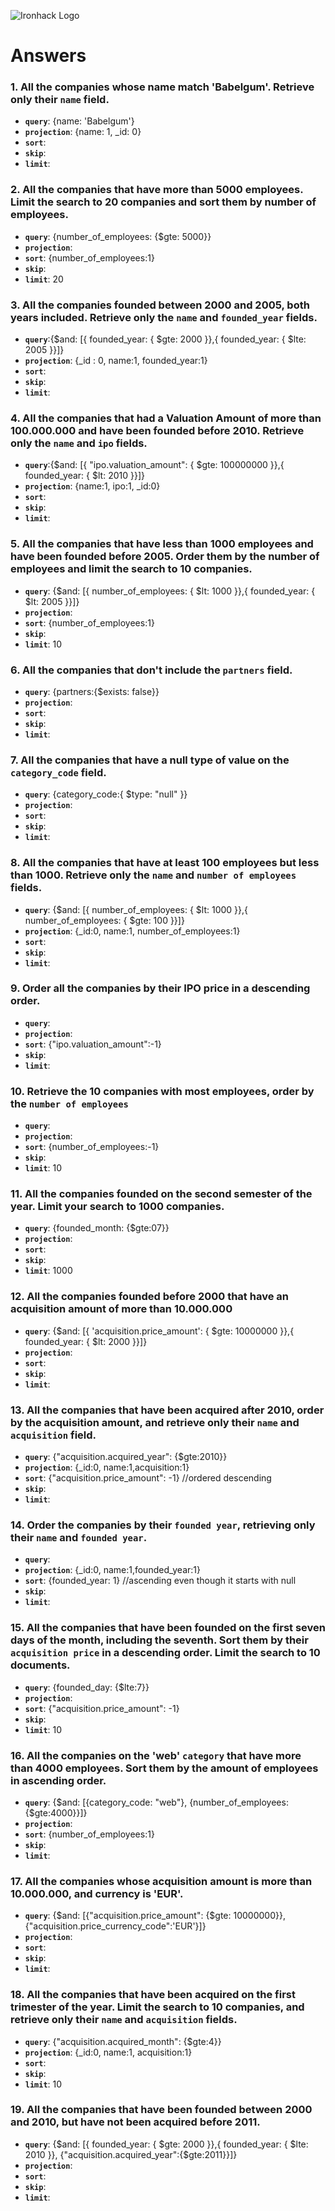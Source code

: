![Ironhack Logo](https://i.imgur.com/1QgrNNw.png)

# Answers

### 1. All the companies whose name match 'Babelgum'. Retrieve only their `name` field.

- **`query`**: {name: 'Babelgum'}
- **`projection`**: {name: 1, _id: 0}
- **`sort`**:
- **`skip`**: 
- **`limit`**:

### 2. All the companies that have more than 5000 employees. Limit the search to 20 companies and sort them by **number of employees**.

- **`query`**: {number_of_employees: {$gte: 5000}}
- **`projection`**: 
- **`sort`**: {number_of_employees:1}
- **`skip`**: 
- **`limit`**: 20

### 3. All the companies founded between 2000 and 2005, both years included. Retrieve only the `name` and `founded_year` fields.

- **`query`**:{$and: [{ founded_year: { $gte: 2000 }},{ founded_year: { $lte: 2005 }}]}
- **`projection`**: {_id : 0, name:1, founded_year:1}
- **`sort`**: 
- **`skip`**: 
- **`limit`**: 

### 4. All the companies that had a Valuation Amount of more than 100.000.000 and have been founded before 2010. Retrieve only the `name` and `ipo` fields.

- **`query`**:{$and: [{ "ipo.valuation_amount": { $gte: 100000000 }},{ founded_year: { $lt: 2010 }}]}
- **`projection`**: {name:1, ipo:1, _id:0}
- **`sort`**: 
- **`skip`**: 
- **`limit`**: 

### 5. All the companies that have less than 1000 employees and have been founded before 2005. Order them by the number of employees and limit the search to 10 companies.

- **`query`**: {$and: [{ number_of_employees: { $lt: 1000 }},{ founded_year: { $lt: 2005 }}]}
- **`projection`**:
- **`sort`**: {number_of_employees:1}
- **`skip`**: 
- **`limit`**: 10

### 6. All the companies that don't include the `partners` field.

- **`query`**: {partners:{$exists: false}}
- **`projection`**: 
- **`sort`**: 
- **`skip`**: 
- **`limit`**: 

### 7. All the companies that have a null type of value on the `category_code` field.

- **`query`**: {category_code:{ $type: "null" }}
- **`projection`**: 
- **`sort`**: 
- **`skip`**: 
- **`limit`**: 

### 8. All the companies that have at least 100 employees but less than 1000. Retrieve only the `name` and `number of employees` fields.

- **`query`**: {$and: [{ number_of_employees: { $lt: 1000 }},{ number_of_employees: { $gte: 100 }}]}
- **`projection`**: {_id:0, name:1, number_of_employees:1}
- **`sort`**: 
- **`skip`**: 
- **`limit`**:

### 9. Order all the companies by their IPO price in a descending order.

- **`query`**: 
- **`projection`**: 
- **`sort`**: {"ipo.valuation_amount":-1}
- **`skip`**: 
- **`limit`**: 

### 10. Retrieve the 10 companies with most employees, order by the `number of employees`

- **`query`**:
- **`projection`**: 
- **`sort`**: {number_of_employees:-1} 
- **`skip`**: 
- **`limit`**: 10

### 11. All the companies founded on the second semester of the year. Limit your search to 1000 companies.

- **`query`**: {founded_month: {$gte:07}}  
- **`projection`**: 
- **`sort`**: 
- **`skip`**: 
- **`limit`**: 1000

### 12. All the companies founded before 2000 that have an acquisition amount of more than 10.000.000

- **`query`**: {$and: [{ 'acquisition.price_amount': { $gte: 10000000 }},{ founded_year: { $lt: 2000 }}]}
- **`projection`**: 
- **`sort`**: 
- **`skip`**: 
- **`limit`**: 

### 13. All the companies that have been acquired after 2010, order by the acquisition amount, and retrieve only their `name` and `acquisition` field.

- **`query`**: {"acquisition.acquired_year": {$gte:2010}}
- **`projection`**: {_id:0, name:1,acquisition:1}
- **`sort`**: {"acquisition.price_amount": -1}  //ordered descending
- **`skip`**: 
- **`limit`**: 

### 14. Order the companies by their `founded year`, retrieving only their `name` and `founded year`.

- **`query`**: 
- **`projection`**: {_id:0, name:1,founded_year:1}
- **`sort`**: {founded_year: 1} //ascending even though it starts with null
- **`skip`**: 
- **`limit`**: 

### 15. All the companies that have been founded on the first seven days of the month, including the seventh. Sort them by their `acquisition price` in a descending order. Limit the search to 10 documents.

- **`query`**: {founded_day: {$lte:7}}
- **`projection`**: 
- **`sort`**: {"acquisition.price_amount": -1}
- **`skip`**: 
- **`limit`**: 10

### 16. All the companies on the 'web' `category` that have more than 4000 employees. Sort them by the amount of employees in ascending order.

- **`query`**: {$and: [{category_code: "web"}, {number_of_employees: {$gte:4000}}]}
- **`projection`**: 
- **`sort`**: {number_of_employees:1}
- **`skip`**:
- **`limit`**: 

### 17. All the companies whose acquisition amount is more than 10.000.000, and currency is 'EUR'.

- **`query`**: {$and: [{"acquisition.price_amount": {$gte: 10000000}}, {"acquisition.price_currency_code":'EUR'}]}
- **`projection`**: 
- **`sort`**: 
- **`skip`**: 
- **`limit`**: 

### 18. All the companies that have been acquired on the first trimester of the year. Limit the search to 10 companies, and retrieve only their `name` and `acquisition` fields.

- **`query`**: {"acquisition.acquired_month": {$gte:4}}
- **`projection`**: {_id:0, name:1, acquisition:1}
- **`sort`**: 
- **`skip`**: 
- **`limit`**: 10

### 19. All the companies that have been founded between 2000 and 2010, but have not been acquired before 2011.

- **`query`**: {$and: [{ founded_year: { $gte: 2000 }},{ founded_year: { $lte: 2010 }}, {"acquisition.acquired_year":{$gte:2011}}]}
- **`projection`**: 
- **`sort`**: 
- **`skip`**: 
- **`limit`**: 
